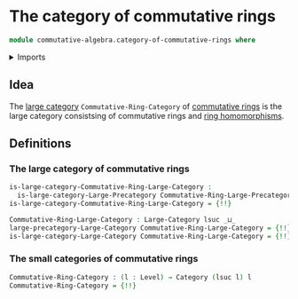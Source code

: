# The category of commutative rings

```agda
module commutative-algebra.category-of-commutative-rings where
```

<details><summary>Imports</summary>

```agda
open import category-theory.categories
open import category-theory.large-categories

open import commutative-algebra.isomorphisms-commutative-rings
open import commutative-algebra.precategory-of-commutative-rings

open import foundation.universe-levels
```

</details>

## Idea

The [large category](category-theory.large-categories.md)
`Commutative-Ring-Category` of
[commutative rings](commutative-algebra.commutative-rings.md) is the large
category consistsing of commutative rings and
[ring homomorphisms](commutative-algebra.homomorphisms-commutative-rings.md).

## Definitions

### The large category of commutative rings

```agda
is-large-category-Commutative-Ring-Large-Category :
  is-large-category-Large-Precategory Commutative-Ring-Large-Precategory
is-large-category-Commutative-Ring-Large-Category = {!!}

Commutative-Ring-Large-Category : Large-Category lsuc _⊔_
large-precategory-Large-Category Commutative-Ring-Large-Category = {!!}
is-large-category-Large-Category Commutative-Ring-Large-Category = {!!}
```

### The small categories of commutative rings

```agda
Commutative-Ring-Category : (l : Level) → Category (lsuc l) l
Commutative-Ring-Category = {!!}
```

